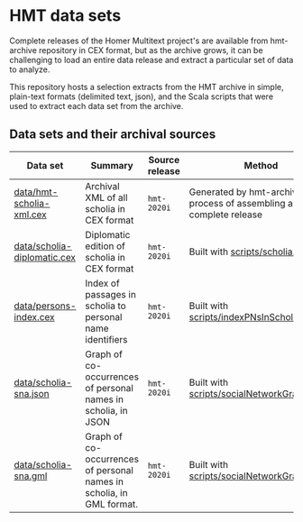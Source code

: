 # HMT data sets

Complete releases of the Homer Multitext project's are available from hmt-archive repository in CEX format, but as the archive grows, it can be challenging to load an entire data release and extract a particular set of data to analyze.

This repository hosts a selection extracts from the HMT archive in simple, plain-text formats (delimited text, json), and the Scala scripts that were used to extract each data set from the archive.


## Data sets and their archival sources

| Data set | Summary | Source release | Method |
| --- | --- | --- | --- |
| [data/hmt-scholia-xml.cex](./data/hmt-scholia-xml.cex) | Archival XML of all scholia in CEX format | `hmt-2020i` | Generated by hmt-archive in process of assembling a complete release |
| [data/scholia-diplomatic.cex](./data/scholia-diplomatic.cex) | Diplomatic edition of scholia in CEX format | `hmt-2020i` |  Built with [scripts/scholia.sc](scripts/scholia.sc) |
| [data/persons-index.cex](./data/persons-index.cex)  | Index of passages in scholia to personal name identifiers | `hmt-2020i` | Built with [scripts/indexPNsInScholia.scala](scripts/indexPNsInScholia.scala)
| [data/scholia-sna.json](data/scholia-sna.json) | Graph of co-occurrences of personal names in scholia, in JSON | `hmt-2020i` | Built with [scripts/socialNetworkGraph.scala](scripts/socialNetworkGraph.scala) |
| [data/scholia-sna.gml](data/scholia-sna.gml)  | Graph of co-occurrences of personal names in scholia, in GML format. | `hmt-2020i` | Built with [scripts/socialNetworkGraph.scala](scripts/socialNetworkGraph.scala) |
